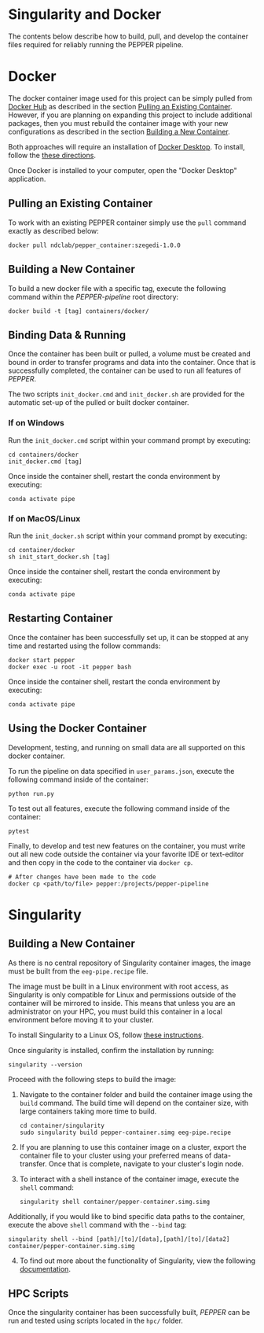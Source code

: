 # Singularity and Docker
The contents below describe how to build, pull, and develop the container files required for reliably running the PEPPER pipeline. 

# Docker

The docker container image used for this project can be simply pulled from [Docker Hub](https://hub.docker.com/) as described in the section [Pulling an Existing Container](#Pulling-an-Existing-Container). However, if you are planning on expanding this project to include additional packages, then you must rebuild the container image with your new configurations as described in the section [Building a New Container](#Building-a-New-Container).

Both approaches will require an installation of [Docker Desktop](https://www.docker.com/products/docker-desktop). To install, follow the [these directions](https://docs.docker.com/get-docker/). 

Once Docker is installed to your computer, open the "Docker Desktop" application. 

## Pulling an Existing Container

To work with an existing PEPPER container simply use the `pull` command exactly as described below:
   ```
   docker pull ndclab/pepper_container:szegedi-1.0.0
   ```

## Building a New Container

To build a new docker file with a specific tag, execute the following command within the *PEPPER-pipeline* root directory: 
   ```
   docker build -t [tag] containers/docker/
   ```

## Binding Data & Running

Once the container has been built or pulled, a volume must be created and bound in order to transfer programs and data into the container. Once that is successfully completed, the container can be used to run all features of *PEPPER*.

The two scripts `init_docker.cmd` and `init_docker.sh` are provided for the automatic set-up of the pulled or built docker container. 


### If on Windows 

Run the `init_docker.cmd` script within your command prompt by executing:
   ```
   cd containers/docker
   init_docker.cmd [tag]
   ```

Once inside the container shell, restart the conda environment by executing:
   ```
   conda activate pipe
   ```

### If on MacOS/Linux

Run the `init_docker.sh` script within your command prompt by executing:
   ```
   cd container/docker
   sh init_start_docker.sh [tag]
   ```

Once inside the container shell, restart the conda environment by executing:
   ```
   conda activate pipe
   ```

## Restarting Container

Once the container has been successfully set up, it can be stopped at any time and restarted using the follow commands:
   ```
   docker start pepper
   docker exec -u root -it pepper bash
   ```

Once inside the container shell, restart the conda environment by executing:
   ```
   conda activate pipe
   ```

## Using the Docker Container

Development, testing, and running on small data are all supported on this docker container.

To run the pipeline on data specified in `user_params.json`, execute the following command inside of the container:
   ```
   python run.py
   ```

To test out all features, execute the following command inside of the container:
   ```
   pytest
   ```

Finally, to develop and test new features on the container, you must write out all new code outside the container via your favorite IDE or text-editor and then copy in the code to the container via `docker cp`.
   ```
   # After changes have been made to the code
   docker cp <path/to/file> pepper:/projects/pepper-pipeline
   ```

# Singularity

## Building a New Container

As there is no central repository of Singularity container images, the image must be built from the `eeg-pipe.recipe` file. 

The image must be built in a Linux environment with root access, as Singularity is only compatible for Linux and permissions outside of the container will be mirrored to inside. This means that unless you are an administrator on your HPC, you must build this container in a local environment before moving it to your cluster.

To install Singularity to a Linux OS, follow [these instructions](https://sylabs.io/guides/3.0/user-guide/installation.html).

Once singularity is installed, confirm the installation by running:
```
singularity --version
```

Proceed with the following steps to build the image:

1. Navigate to the container folder and build the container image using the `build` command. The build time will depend on the container size, with large containers taking more time to build. 
   ```
   cd container/singularity
   sudo singularity build pepper-container.simg eeg-pipe.recipe
   ```

2. If you are planning to use this container image on a cluster, export the container file to your cluster using your preferred means of data-transfer. Once that is complete, navigate to your cluster's login node. 

3. To interact with a shell instance of the container image, execute the `shell` command:
   ```
   singularity shell container/pepper-container.simg.simg
   ```

Additionally, if you would like to bind specific data paths to the container, execute the above `shell` command with the `--bind` tag:
```
singularity shell --bind [path]/[to]/[data],[path]/[to]/[data2] container/pepper-container.simg.simg
```

4. To find out more about the functionality of Singularity, view the following [documentation](https://sylabs.io/guides/3.0/user-guide/quick_start.html).

## HPC Scripts

Once the singularity container has been successfully built, *PEPPER* can be run and tested using scripts located in the `hpc/` folder. 
